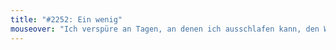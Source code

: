 ```yaml
---
title: "#2252: Ein wenig"
mouseover: "Ich verspüre an Tagen, an denen ich ausschlafen kann, den Wunsch, den Wecker auf eine überfrühe Uhrzeit zu stellen, dann zu erwachen, ihn auszuschalten und mit gesteigerter Zufriedenheit weiterzuschlafen."
---
```


